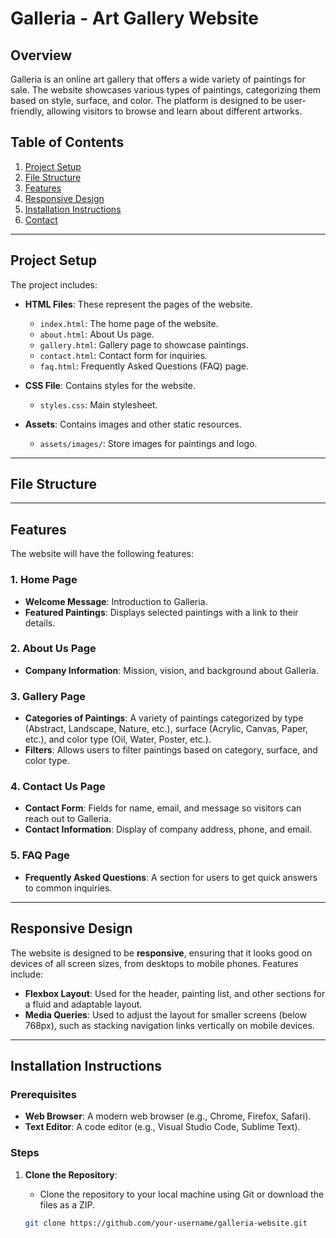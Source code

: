 # Galleria - Art Gallery Website

## Overview
Galleria is an online art gallery that offers a wide variety of paintings for sale. The website showcases various types of paintings, categorizing them based on style, surface, and color. The platform is designed to be user-friendly, allowing visitors to browse and learn about different artworks.

## Table of Contents
1. [Project Setup](#project-setup)
2. [File Structure](#file-structure)
3. [Features](#features)
4. [Responsive Design](#responsive-design)
5. [Installation Instructions](#installation-instructions)
6. [Contact](#contact)

---

## Project Setup

The project includes:

- **HTML Files**: These represent the pages of the website.
  - `index.html`: The home page of the website.
  - `about.html`: About Us page.
  - `gallery.html`: Gallery page to showcase paintings.
  - `contact.html`: Contact form for inquiries.
  - `faq.html`: Frequently Asked Questions (FAQ) page.

- **CSS File**: Contains styles for the website.
  - `styles.css`: Main stylesheet.

- **Assets**: Contains images and other static resources.
  - `assets/images/`: Store images for paintings and logo.

---

## File Structure


---

## Features

The website will have the following features:

### 1. **Home Page**
   - **Welcome Message**: Introduction to Galleria.
   - **Featured Paintings**: Displays selected paintings with a link to their details.

### 2. **About Us Page**
   - **Company Information**: Mission, vision, and background about Galleria.

### 3. **Gallery Page**
   - **Categories of Paintings**: A variety of paintings categorized by type (Abstract, Landscape, Nature, etc.), surface (Acrylic, Canvas, Paper, etc.), and color type (Oil, Water, Poster, etc.).
   - **Filters**: Allows users to filter paintings based on category, surface, and color type.

### 4. **Contact Us Page**
   - **Contact Form**: Fields for name, email, and message so visitors can reach out to Galleria.
   - **Contact Information**: Display of company address, phone, and email.

### 5. **FAQ Page**
   - **Frequently Asked Questions**: A section for users to get quick answers to common inquiries.

---

## Responsive Design

The website is designed to be **responsive**, ensuring that it looks good on devices of all screen sizes, from desktops to mobile phones. Features include:

- **Flexbox Layout**: Used for the header, painting list, and other sections for a fluid and adaptable layout.
- **Media Queries**: Used to adjust the layout for smaller screens (below 768px), such as stacking navigation links vertically on mobile devices.
  
---

## Installation Instructions

### Prerequisites
- **Web Browser**: A modern web browser (e.g., Chrome, Firefox, Safari).
- **Text Editor**: A code editor (e.g., Visual Studio Code, Sublime Text).

### Steps

1. **Clone the Repository**:
   - Clone the repository to your local machine using Git or download the files as a ZIP.

   ```bash
   git clone https://github.com/your-username/galleria-website.git
